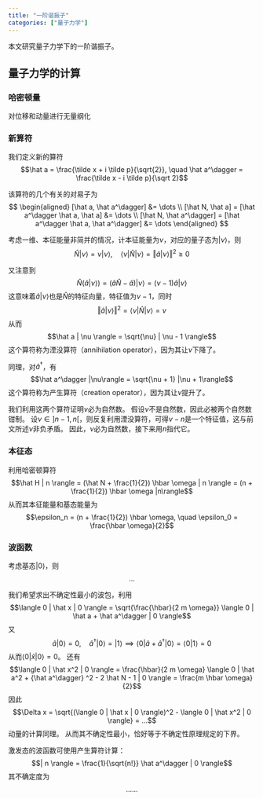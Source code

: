 ```yaml
---
title: "一阶谐振子"
categories: ["量子力学"]
---
```


本文研究量子力学下的一阶谐振子。

## 量子力学的计算

### 哈密顿量

对位移和动量进行无量纲化

### 新算符
我们定义新的算符
$$\hat a = \frac{\tilde x + i \tilde p}{\sqrt{2}}, \quad \hat a^\dagger = \frac{\tilde x - i \tilde p}{\sqrt 2}$$

该算符的几个有关的对易子为
$$
\begin{aligned}
[\hat a, \hat a^\dagger] &= \dots \\
[\hat N, \hat a] = [\hat a^\dagger \hat a, \hat a] &= \dots \\
[\hat N, \hat a^\dagger] = [\hat a^\dagger \hat a, \hat a^\dagger] &= \dots 
\end{aligned}
$$

考虑一维、本征能量非简并的情况，计本征能量为$\nu$，对应的量子态为$|\nu\rangle$，则
$$\hat N |\nu\rangle = \nu | \nu \rangle, \quad \langle \nu | \hat N | \nu \rangle = \Vert \hat a | \nu \rangle \Vert^2 \ge 0$$

又注意到
$$\hat N (\hat a | \nu \rangle) = (\hat a \hat N - \hat a) | \nu \rangle = (\nu - 1) \hat a | \nu \rangle$$
这意味着$\hat a | \nu \rangle$也是$\hat N$的特征向量，特征值为$\nu - 1$，同时
$$\Vert \hat a | \nu \rangle \Vert^2 = \langle \nu | \hat N | \nu \rangle = \nu$$
从而
$$\hat a | \nu \rangle = \sqrt{\nu} | \nu - 1 \rangle$$
这个算符称为湮没算符（annihilation operator），因为其让$\nu$下降了。

同理，对$\hat a^\dagger$，有
$$\hat a^\dagger |\nu\rangle = \sqrt{\nu + 1} |\nu + 1\rangle$$
这个算符称为产生算符（creation operator），因为其让$\nu$提升了。

我们利用这两个算符证明$\nu$必为自然数。
假设$\nu$不是自然数，因此必被两个自然数钳制。
设$\nu \in ]n-1, n[$，则反复利用湮没算符，可得$\nu - n$是一个特征值，这与前文所述$\nu$非负矛盾。
因此，$\nu$必为自然数，接下来用$n$指代它。

### 本征态

利用哈密顿算符
$$\hat H | n \rangle = (\hat N + \frac{1}{2}) \hbar \omega | n \rangle = (n + \frac{1}{2}) \hbar \omega |n\rangle$$
从而其本征能量和基态能量为
$$\epsilon_n = (n + \frac{1}{2}) \hbar \omega, \quad \epsilon_0 = \frac{\hbar \omega}{2}$$

### 波函数
考虑基态$|0\rangle$，则
$$...$$

我们希望求出不确定性最小的波包，利用
$$\langle 0 | \hat x | 0 \rangle = \sqrt{\frac{\hbar}{2 m \omega}} \langle 0 | \hat a + \hat a^\dagger | 0 \rangle$$
又
$$\hat a | 0 \rangle = 0, \quad \hat a^\dagger | 0 \rangle = | 1 \rangle \implies \langle 0 | \hat a + \hat a^\dagger | 0 \rangle = \langle 0 | 1 \rangle = 0$$
从而$\langle 0 | \hat x | 0 \rangle = 0$。
还有
$$\langle 0 | \hat x^2 | 0 \rangle = \frac{\hbar}{2 m \omega} \langle 0 | \hat a^2 + {\hat a^\dagger} ^2 - 2 \hat N - 1 | 0 \rangle = \frac{m \hbar \omega}{2}$$
因此
$$\Delta x = \sqrt{(\langle 0 | \hat x | 0 \rangle)^2 - \langle 0 | \hat x^2 | 0 \rangle} = ...$$
动量的计算同理。
从而其不确定性最小，恰好等于不确定性原理规定的下界。

激发态的波函数可使用产生算符计算：
$$| n \rangle = \frac{1}{\sqrt{n!}} \hat a^\dagger | 0 \rangle$$
其不确定度为
$$......$$